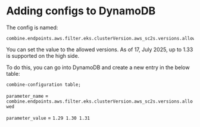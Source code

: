 # Adding configs to DynamoDB

The config is named: 

    combine.endpoints.aws.filter.eks.clusterVersion.aws_sc2s.versions.allowed
    
You can set the value to the allowed versions. As of 17, July 2025, up to 1.33 is supported on the high side.

To do this, you can go into DynamoDB and create a new entry in the below table:

    combine-configuration table; 

`parameter_name` = `combine.endpoints.aws.filter.eks.clusterVersion.aws_sc2s.versions.allowed`
   
`parameter_value` = `1.29 1.30 1.31`


